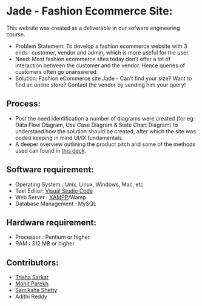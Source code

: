# Jade - Fashion Ecommerce Site:

This website was created as a deliverable in our sofware engineering course.

* Problem Statement:
To develop a fashion ecommerce website with 3 ends- customer, vendor and admin, which is more useful for the user.
* Need:
Most fashion ecommerce sites today don’t offer a lot of interaction between the customer and the vendor. Hence queries of customers often go unanswered.
* Solution: 
Fashion eCommerce site Jade - Can’t find your size? Want to find an online store? Contact the vendor by sending him your query!

## Process:

* Post the need identification a number of diagrams were created (for eg: Data Flow Diagram, Use Case Diagram & State Chart Diagram) to understand how the solution should be created, after which the site was coded keeping in mind UI/IX fundamentals.
* A deeper overview outlining the product pitch and some of the methods used can found in [this deck](https://docs.google.com/presentation/d/1qrTnhToALQzIQT3Z9nqzJrqTDIAGZU-U9v1wNqE0JnA/edit?usp=sharing).


## Software requirement:

* Operating System : Unix, Linux, Windows, Mac, etc
* Text Editor:  [Visual Studio Code](https://code.visualstudio.com/download)
* Web Server : [XAMPP](https://www.apachefriends.org/download.html)/Wamp
* Database Management : MySQL

## Hardware requirement:
* Processor : Pentium or higher
* RAM : 312 MB or higher

## Contributors:

* [Trisha Sarkar](https://github.com/trishasarkar)
* [Mohit Parekh](https://github.com/mohitparekh7)
* [Samiksha Shetty](https://github.com/samiksha-18)
* Adithi Reddy

